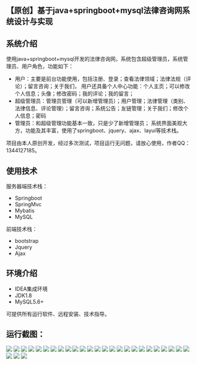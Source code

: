 ## 【原创】基于java+springboot+mysql法律咨询网系统设计与实现

## 系统介绍

使用java+springboot+mysql开发的法律咨询网，系统包含超级管理员，系统管理员、用户角色，功能如下：
- 用户：主要是前台功能使用，包括注册、登录；查看法律领域；法律法规（评论）；留言咨询；关于我们，
用户还具备个人中心功能：个人主页；可以修改个人信息；头像；修改密码；我的评论；我的留言；
- 超级管理员：管理员管理（可以新增管理员）；用户管理；法律管理（类别、法律信息、评论管理）；留言咨询；系统公告；友链管理；关于我们；修改个人信息；密码
- 管理员：和超级管理功能基本一致，只是少了新增管理员；
系统界面美观大方，功能及其丰富，使用了springboot、jquery、ajax、layui等技术栈。


项目由本人原创开发，经过多次测试，项目运行无问题，请放心使用，作者QQ：1344127185。

## 使用技术

服务器端技术栈：

- Springboot
- SpringMvc
- Mybatis
- MySQL

前端技术栈：

- bootstrap
- Jquery
- Ajax

## 环境介绍

- IDEA集成环境
- JDK1.8
- MySQL5.6+

可提供所有运行软件、远程安装、技术指导。

## 运行截图：
![](https://github.com/itcoderyhl/Laws/blob/main/images/2.png)
![](https://github.com/itcoderyhl/Laws/blob/main/images/3.png)
![](https://github.com/itcoderyhl/Laws/blob/main/images/4.png)
![](https://github.com/itcoderyhl/Laws/blob/main/images/5.png)
![](https://github.com/itcoderyhl/Laws/blob/main/images/6.png)
![](https://github.com/itcoderyhl/Laws/blob/main/images/7.png)
![](https://github.com/itcoderyhl/Laws/blob/main/images/8.png)
![](https://github.com/itcoderyhl/Laws/blob/main/images/9.png)
![](https://github.com/itcoderyhl/Laws/blob/main/images/10.png)
![](https://github.com/itcoderyhl/Laws/blob/main/images/11.png)
![](https://github.com/itcoderyhl/Laws/blob/main/images/12.png)
![](https://github.com/itcoderyhl/Laws/blob/main/images/13.png)
![](https://github.com/itcoderyhl/Laws/blob/main/images/14.png)
![](https://github.com/itcoderyhl/Laws/blob/main/images/15.png)
![](https://github.com/itcoderyhl/Laws/blob/main/images/16.png)
![](https://github.com/itcoderyhl/Laws/blob/main/images/17.png)
![](https://github.com/itcoderyhl/Laws/blob/main/images/18.png)
![](https://github.com/itcoderyhl/Laws/blob/main/images/19.png)
![](https://github.com/itcoderyhl/Laws/blob/main/images/20.png)
![](https://github.com/itcoderyhl/Laws/blob/main/images/21.png)
![](https://github.com/itcoderyhl/Laws/blob/main/images/22.png)
![](https://github.com/itcoderyhl/Laws/blob/main/images/23.png)
![](https://github.com/itcoderyhl/Laws/blob/main/images/24.png)
![](https://github.com/itcoderyhl/Laws/blob/main/images/25.png)
![](https://github.com/itcoderyhl/Laws/blob/main/images/26.png)
![](https://github.com/itcoderyhl/Laws/blob/main/images/27.png)
![](https://github.com/itcoderyhl/Laws/blob/main/images/28.png)
![](https://github.com/itcoderyhl/Laws/blob/main/images/29.png)

